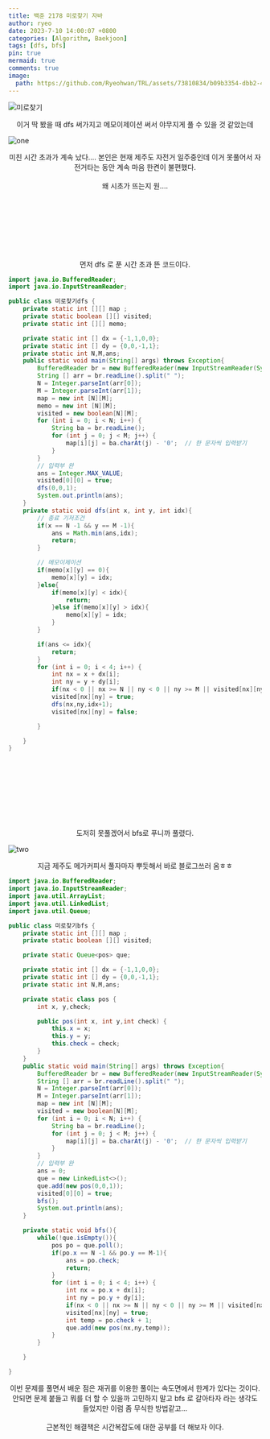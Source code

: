 ```yaml
---
title: 백준 2178 미로찾기 자바
author: ryeo
date: 2023-7-10 14:00:07 +0800
categories: [Algorithm, Baekjoon]
tags: [dfs, bfs]
pin: true
mermaid: true
comments: true
image:
  path: https://github.com/Ryeohwan/TRL/assets/73810834/b09b3354-dbb2-4fef-807d-12836744f6d1
---
```


![미로찾기](https://velog.velcdn.com/images/ryeoryeo/post/41cf8a5c-4195-47db-8972-de991a426346/image.png)

<center>
이거 딱 봤을 때 dfs 써가지고 메모이제이션 써서 야무지게 풀 수 있을 것 같았는데 
</center>

![one](https://velog.velcdn.com/images/ryeoryeo/post/14cd7403-0eb2-4c6c-a56c-8f5b304d1e10/image.png)

<center>
미친 시간 초과가 계속 났다.... 본인은 현재 제주도 자전거 일주중인데 이거 못풀어서 자전거타는 동안 계속 마음 한켠이 불편했다.<br><br>
왜 시초가 뜨는지 원....
</center>

<br>
<br>
<br>
<br>
<br>
<br>
<br>
<br>

<center>
먼저 dfs 로 푼 시간 초과 뜬 코드이다.
</center>

```java
import java.io.BufferedReader;
import java.io.InputStreamReader;

public class 미로찾기dfs {
    private static int [][] map ;
    private static boolean [][] visited;
    private static int [][] memo;

    private static int [] dx = {-1,1,0,0};
    private static int [] dy = {0,0,-1,1};
    private static int N,M,ans;
    public static void main(String[] args) throws Exception{
        BufferedReader br = new BufferedReader(new InputStreamReader(System.in));
        String [] arr = br.readLine().split(" ");
        N = Integer.parseInt(arr[0]);
        M = Integer.parseInt(arr[1]);
        map = new int [N][M];
        memo = new int [N][M];
        visited = new boolean[N][M];
        for (int i = 0; i < N; i++) {
            String ba = br.readLine();
            for (int j = 0; j < M; j++) {
                map[i][j] = ba.charAt(j) - '0';  // 한 문자씩 입력받기
            }
        }
        // 입력부 완
        ans = Integer.MAX_VALUE;
        visited[0][0] = true;
        dfs(0,0,1);
        System.out.println(ans);
    }
    private static void dfs(int x, int y, int idx){
        // 종료 기저조건
        if(x == N -1 && y == M -1){
            ans = Math.min(ans,idx);
            return;
        }

        // 메모이제이션
        if(memo[x][y] == 0){
            memo[x][y] = idx;
        }else{
            if(memo[x][y] < idx){
                return;
            }else if(memo[x][y] > idx){
                memo[x][y] = idx;
            }
        }

        if(ans <= idx){
            return;
        }
        for (int i = 0; i < 4; i++) {
            int nx = x + dx[i];
            int ny = y + dy[i];
            if(nx < 0 || nx >= N || ny < 0 || ny >= M || visited[nx][ny] == true || map[nx][ny] == 0) continue;
            visited[nx][ny] = true;
            dfs(nx,ny,idx+1);
            visited[nx][ny] = false;

        }

    }
}
```

<br>
<br>
<br>
<br>
<br>
<br>
<br>
<br>

<center>
도저히 못풀겠어서 bfs로 푸니까 풀렸다.
</center>

![two](https://velog.velcdn.com/images/ryeoryeo/post/570b15e4-360c-42d1-801f-2b2ce4d64e13/image.png)

<center>
지금 제주도 메가커피서 풀자마자 뿌듯해서 바로 블로그쓰러 옴ㅎㅎ
</center>

```java
import java.io.BufferedReader;
import java.io.InputStreamReader;
import java.util.ArrayList;
import java.util.LinkedList;
import java.util.Queue;

public class 미로찾기bfs {
    private static int [][] map ;
    private static boolean [][] visited;

    private static Queue<pos> que;

    private static int [] dx = {-1,1,0,0};
    private static int [] dy = {0,0,-1,1};
    private static int N,M,ans;

    private static class pos {
        int x, y,check;

        public pos(int x, int y,int check) {
            this.x = x;
            this.y = y;
            this.check = check;
        }
    }
    public static void main(String[] args) throws Exception{
        BufferedReader br = new BufferedReader(new InputStreamReader(System.in));
        String [] arr = br.readLine().split(" ");
        N = Integer.parseInt(arr[0]);
        M = Integer.parseInt(arr[1]);
        map = new int [N][M];
        visited = new boolean[N][M];
        for (int i = 0; i < N; i++) {
            String ba = br.readLine();
            for (int j = 0; j < M; j++) {
                map[i][j] = ba.charAt(j) - '0';  // 한 문자씩 입력받기
            }
        }
        // 입력부 완
        ans = 0;
        que = new LinkedList<>();
        que.add(new pos(0,0,1));
        visited[0][0] = true;
        bfs();
        System.out.println(ans);
    }

    private static void bfs(){
        while(!que.isEmpty()){
            pos po = que.poll();
            if(po.x == N -1 && po.y == M-1){
                ans = po.check;
                return;
            }
            for (int i = 0; i < 4; i++) {
                int nx = po.x + dx[i];
                int ny = po.y + dy[i];
                if(nx < 0 || nx >= N || ny < 0 || ny >= M || visited[nx][ny] == true || map[nx][ny] == 0) continue;
                visited[nx][ny] = true;
                int temp = po.check + 1;
                que.add(new pos(nx,ny,temp));
            }
        }

    }

}
```

<center>
이번 문제를 풀면서 배운 점은 재귀를 이용한 풀이는 속도면에서 한계가 있다는 것이다. 안되면 문제 붙들고 뭐를 더 할 수 있을까 고민하지 말고 bfs 로 갈아타자 라는 생각도 들었지만 이럼 좀 무식한 방법같고...
<br><br>
근본적인 해결책은 시간복잡도에 대한 공부를 더 해보자 이다.

</center>
